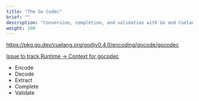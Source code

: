 ```yaml
---
title: "The Go Codec"
brief: ""
description: "Conversion, completion, and validation with Go and Cuelang"
weight: 100
---
```


https://pkg.go.dev/cuelang.org/go@v0.4.0/encoding/gocode/gocodec

[Issue to track Runtime -> Context for gocodec](https://github.com/cue-lang/cue/issues/1318)

- Encode
- Decode
- Extract
- Complete
- Validate

